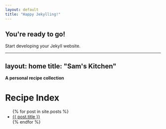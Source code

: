 ```yaml
---
layout: default
title: "Happy Jekylling!"
---
```


## You're ready to go!

Start developing your Jekyll website.

---
layout: home
title: "Sam's Kitchen"
---

**A personal recipe collection**

<h1>Recipe Index</h1>

<ul>
{% for post in site.posts %}
  <li>
    <a href="{{ post.url }}">{{ post.title }}</a>
  </li>
{% endfor %}
</ul>

